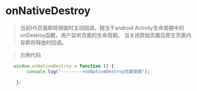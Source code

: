 # onNativeDestroy
>当前H5页面即将销毁时主动回调，相当于android Activity生命周期中的onDestroy函数，用户监听页面的生命周期。
当关闭原始页面后原生页面内存即将释放时回调。


> 示例代码
```js
   window.onNativeDestroy = function () {
        console.log("-------->onNativeDestroy页面销毁");
       
    };
```
